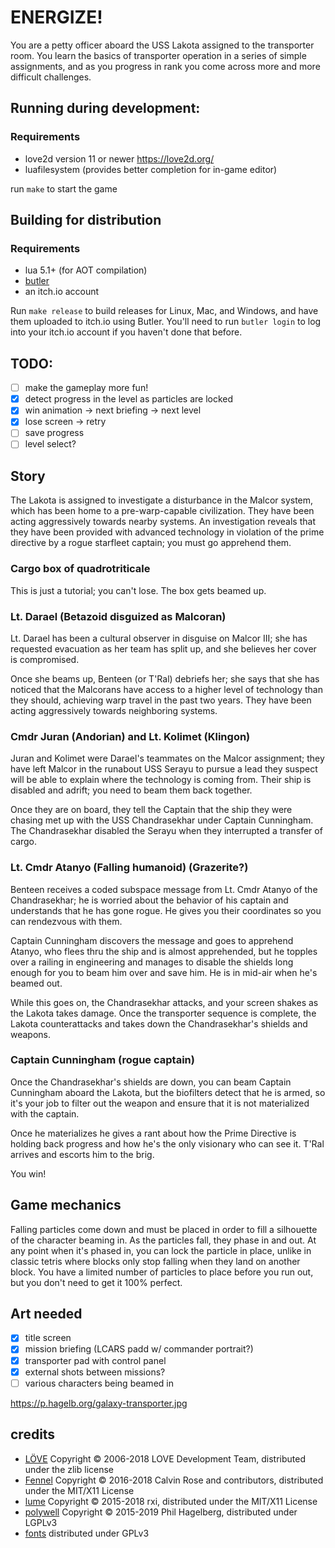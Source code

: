 # ENERGIZE!

You are a petty officer aboard the USS Lakota assigned to the transporter
room. You learn the basics of transporter operation in a series of simple
assignments, and as you progress in rank you come across more and more
difficult challenges.

## Running during development:

### Requirements
* love2d version 11 or newer https://love2d.org/
* luafilesystem (provides better completion for in-game editor)

run `make` to start the game

## Building for distribution

### Requirements

* lua 5.1+ (for AOT compilation)
* [butler](https://itch.io/docs/butler/installing.html)
* an itch.io account

Run `make release` to build releases for Linux, Mac, and Windows, and
have them uploaded to itch.io using Butler. You'll need to run `butler
login` to log into your itch.io account if you haven't done that before.

## TODO:

* [ ] make the gameplay more fun!
* [X] detect progress in the level as particles are locked
* [X] win animation -> next briefing -> next level
* [X] lose screen -> retry
* [ ] save progress
* [ ] level select?

## Story

The Lakota is assigned to investigate a disturbance in the Malcor
system, which has been home to a pre-warp-capable civilization. They
have been acting aggressively towards nearby systems. An investigation
reveals that they have been provided with advanced technology in
violation of the prime directive by a rogue starfleet captain; you
must go apprehend them.

### Cargo box of quadrotriticale

This is just a tutorial; you can't lose. The box gets beamed up.

### Lt. Darael (Betazoid disguized as Malcoran)

Lt. Darael has been a cultural observer in disguise on Malcor III; she
has requested evacuation as her team has split up, and she believes her
cover is compromised.

Once she beams up, Benteen (or T'Ral) debriefs her; she says that she
has noticed that the Malcorans have access to a higher level of
technology than they should, achieving warp travel in the past two
years. They have been acting aggressively towards neighboring systems.

### Cmdr Juran (Andorian) and Lt. Kolimet (Klingon)

Juran and Kolimet were Darael's teammates on the Malcor assignment;
they have left Malcor in the runabout USS Serayu to pursue a lead
they suspect will be able to explain where the technology is coming
from. Their ship is disabled and adrift; you need to beam them back
together.

Once they are on board, they tell the Captain that the ship they were
chasing met up with the USS Chandrasekhar under Captain
Cunningham. The Chandrasekhar disabled the Serayu when they
interrupted a transfer of cargo.

### Lt. Cmdr Atanyo (Falling humanoid) (Grazerite?)

Benteen receives a coded subspace message from Lt. Cmdr Atanyo of the
Chandrasekhar; he is worried about the behavior of his captain and
understands that he has gone rogue. He gives you their coordinates so
you can rendezvous with them.

Captain Cunningham discovers the message and goes to apprehend Atanyo,
who flees thru the ship and is almost apprehended, but he topples over
a railing in engineering and manages to disable the shields long
enough for you to beam him over and save him. He is in mid-air when
he's beamed out.

While this goes on, the Chandrasekhar attacks, and your screen shakes
as the Lakota takes damage. Once the transporter sequence is complete,
the Lakota counterattacks and takes down the Chandrasekhar's shields
and weapons.

### Captain Cunningham (rogue captain)

Once the Chandrasekhar's shields are down, you can beam Captain
Cunningham aboard the Lakota, but the biofilters detect that he is
armed, so it's your job to filter out the weapon and ensure that it is
not materialized with the captain.

Once he materializes he gives a rant about how the Prime Directive is
holding back progress and how he's the only visionary who can see it.
T'Ral arrives and escorts him to the brig.

You win!

## Game mechanics

Falling particles come down and must be placed in order to fill a silhouette
of the character beaming in. As the particles fall, they phase in and out.
At any point when it's phased in, you can lock the particle in place, unlike
in classic tetris where blocks only stop falling when they land on another
block. You have a limited number of particles to place before you run out,
but you don't need to get it 100% perfect.

## Art needed

* [X] title screen
* [X] mission briefing (LCARS padd w/ commander portrait?)
* [X] transporter pad with control panel
* [X] external shots between missions?
* [ ] various characters being beamed in

https://p.hagelb.org/galaxy-transporter.jpg

## credits

* [LÖVE](https://love2d.org) Copyright © 2006-2018 LOVE Development Team, distributed under the zlib license
* [Fennel](https://github.com/bakpakin/Fennel) Copyright © 2016-2018 Calvin Rose and contributors, distributed under the MIT/X11 License
* [lume](https://github.com/rxi/lume) Copyright © 2015-2018 rxi, distributed under the MIT/X11 License
* [polywell](https://git.sr.ht/~technomancy/polywell) Copyright © 2015-2019 Phil Hagelberg, distributed under LGPLv3
* [fonts](https://github.com/wrstone/fonts-startrek) distributed under GPLv3
